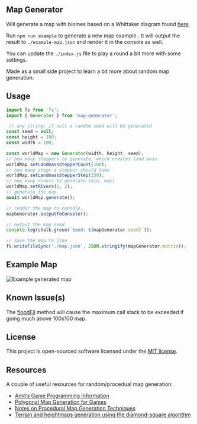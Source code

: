 ## Map Generator

Will generate a map with biomes based on a Whittaker diagram found [here](http://www-cs-students.stanford.edu/~amitp/game-programming/polygon-map-generation/#biomes).


Run `npm run example` to generate a new map example . It will output the result to `./example-map.json` and render it in the console as well.


You can update the `./index.js` file to play a round a bit more with some settings.


Made as a small side project to learn a bit more about random map generation.

## Usage

```js
import fs from 'fs';
import { Generator } from 'map-generator';

 // any string; if null a random seed will be generated
const seed = null;
const height = 100;
const width = 100;

const worldMap = new Generator(width, height, seed);
// how many steppers to generate, which creates land mass
worldMap.setLandmassStepperCount(100);
// how many steps a stepper should take
worldMap.setLandmassStepperStep(150);
// how many rivers to generate (min, max)
worldMap.setRivers(1, 2);
// generate the map
await worldMap.generate();

// render the map to console.
mapGenerator.outputToConsole();

// output the map seed
console.log(chalk.green(`Seed: ${mapGenerator.seed}`));

// save the map to json
fs.writeFileSync('./map.json', JSON.stringify(mapGenerator.matrix));
```


## Example Map

![Example generated map](https://i.imgur.com/ELkUdiU.png)


## Known Issue(s)

The [floodFil](https://github.com/MrEliasen/map-generator/blob/master/libs/map-generator/generator.js#L295) method will cause the maximum call stack to be exceeded if going much above 100x100 map.


## License

This project is open-sourced software licensed under the [MIT license](https://opensource.org/licenses/MIT).


## Resources

A couple of useful resources for random/procedual map generation:

- [Amit’s Game Programming Information](http://www-cs-students.stanford.edu/~amitp/gameprog.html)
- [Polygonal Map Generation for Games](http://www-cs-students.stanford.edu/~amitp/game-programming/polygon-map-generation/)
- [Notes on Procedural Map Generation Techniques](https://christianjmills.com/Notes-on-Procedural-Map-Generation-Techniques/)
- [Terrain and heightmaps generation using the diamond-square algorithm](https://yonatankra.com/how-to-create-terrain-and-heightmaps-using-the-diamond-square-algorithm-in-javascript/)
